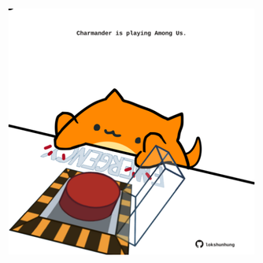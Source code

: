 <!-- built at 05/08/2025, 17:01:06 UTC -->
<p align="center">
  <img width="500" height="500" src="./ReadmeImage.svg">
</p>
